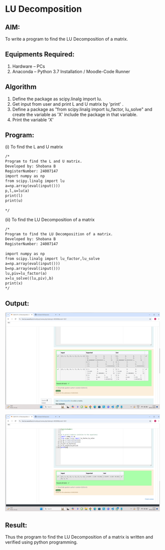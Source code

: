 # LU Decomposition 

## AIM:
To write a program to find the LU Decomposition of a matrix.

## Equipments Required:
1. Hardware – PCs
2. Anaconda – Python 3.7 Installation / Moodle-Code Runner

## Algorithm
1. Define the package as scipy.linalg import lu.
2. Get input from user and print L and U matrix by 'print' .
3. Define a package as "from scipy.linalg import lu_factor, lu_solve" and create the variable as 'X' include the package in that variable.
4. Print the variable 'X'
## Program:
(i) To find the L and U matrix
```
/*
Program to find the L and U matrix.
Developed by: Shobana B
RegisterNumber: 24007147
import numpy as np
from scipy.linalg import lu
a=np.array(eval(input()))
p,l,u=lu(a)
print(l)
print(u)

*/
```
(ii) To find the LU Decomposition of a matrix
```
/*
Program to find the LU Decomposition of a matrix.
Developed by: Shobana B
RegisterNumber: 24007147

import numpy as np
from scipy.linalg import lu_factor,lu_solve
a=np.array(eval(input()))
b=np.array(eval(input()))
lu,piv=lu_factor(a)
x=lu_solve((lu,piv),b)
print(x)
*/
```

## Output:
![alt text](<Screenshot 2024-12-08 233615-1.png>)

![alt text](<Screenshot 2024-12-08 233628.png>)


## Result:
Thus the program to find the LU Decomposition of a matrix is written and verified using python programming.

